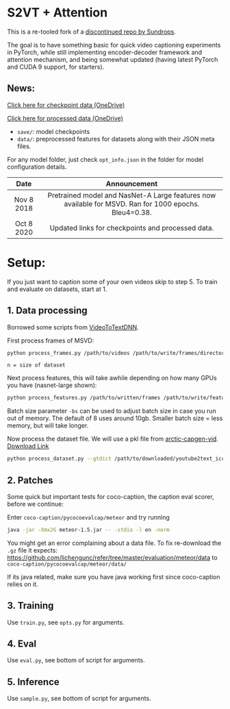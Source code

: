 # S2VT + Attention

This is a re-tooled fork of a [discontinued repo by Sundrops](https://github.com/Sundrops/video-caption.pytorch).

The goal is to have something basic for quick video captioning experiments in PyTorch, while still implementing encoder-decoder framework and attention mechanism, and being somewhat updated (having latest PyTorch and CUDA 9 support, for starters).

## News:

[Click here for checkpoint data (OneDrive)](https://uflorida-my.sharepoint.com/:f:/g/personal/w_garcia_ufl_edu/Eu4KpW1VhKBAsVLkqIeD4nQBaxNNB6ARL2urf_9iwXW84Q?e=2t4GCY)

[Click here for processed data (OneDrive)](https://uflorida-my.sharepoint.com/:f:/g/personal/w_garcia_ufl_edu/EtsH20EimedMm39B-Lj-5RMBuSCLH6-cmbOkqJ2HIAX5zA?e=cmm9td)

- `save/`: model checkpoints
- `data/`: preprocessed features for datasets along with their JSON meta files. 

For any model folder, just check `opt_info.json` in the folder for model configuration details. 

Date | Announcement
:----:|:-----------------------------------:|
Nov 8 2018 | Pretrained model and NasNet-A Large features now available for MSVD. Ran for 1000 epochs. Bleu4=0.38.  
Oct 8 2020 | Updated links for checkpoints and processed data. 


# Setup:

If you just want to caption some of your own videos skip to step 5. To train and evaluate on datasets, start at 1.

## 1. Data processing

Borrowed some scripts from [VideoToTextDNN](https://github.com/OSUPCVLab/VideoToTextDNN).

First process frames of MSVD:

```bash
python process_frames.py /path/to/videos /path/to/write/frames/directories 0 n
```

`n = size of dataset`

Next process features, this will take awhile depending on how many GPUs you have (nasnet-large shown):

```bash
python process_features.py /path/to/written/frames /path/to/write/features --type nasnetalarge
```

Batch size parameter `-bs` can be used to adjust batch size in case you run out of memory. The default of 8 uses around 10gb. Smaller batch size = less memory, but will take longer. 

Now process the dataset file. We will use a pkl file from [arctic-capgen-vid](https://github.com/yaoli/arctic-capgen-vid). [Download Link](http://lisaweb.iro.umontreal.ca/transfert/lisa/users/yaoli/youtube2text_iccv15.zip) 
```bash
python process_dataset.py --gtdict /path/to/downloaded/youtube2text_iccv15/dict_movieID_caption.pkl
```

## 2. Patches

Some quick but important tests for coco-caption, the caption eval scorer, before we continue:

Enter `coco-caption/pycocoevalcap/meteor` and try running

```bash
java -jar -Xmx2G meteor-1.5.jar -- -stdio -l en -norm
``` 

You might get an error complaining about a data file. To fix re-download the `.gz` file it expects:
https://github.com/lichengunc/refer/tree/master/evaluation/meteor/data
to `coco-caption/pycocoevalcap/meteor/data/`

If its java related, make sure you have java working first since coco-caption relies on it. 


## 3. Training

Use `train.py`, see `opts.py` for arguments.

## 4. Eval

Use `eval.py`, see bottom of script for arguments.

## 5. Inference

Use `sample.py`, see bottom of script for arguments. 
